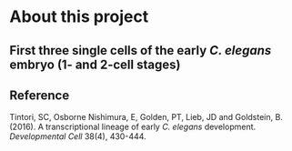 # About this project

## First three single cells of the early _C. elegans_ embryo (1- and 2-cell stages)

## Reference

Tintori, SC, Osborne Nishimura, E, Golden, PT, Lieb, JD and Goldstein, B. (2016). A transcriptional lineage of early _C. elegans_ development. _Developmental Cell_ 38(4), 430-444.
